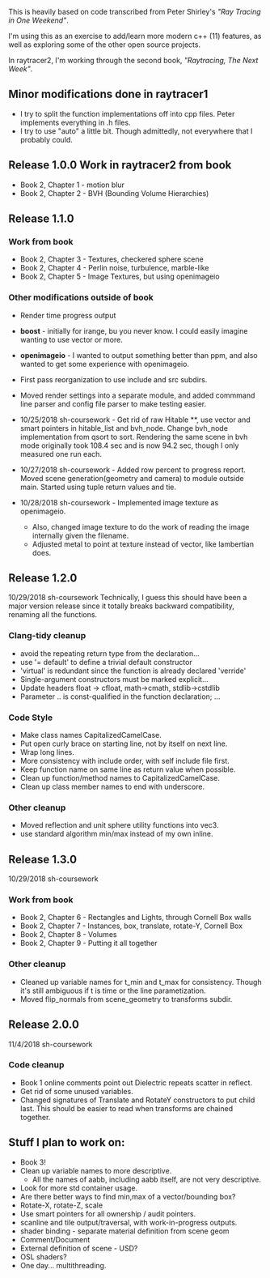 
This is heavily based on code transcribed from
Peter Shirley's *"Ray Tracing in One Weekend"*.

I'm using this as an exercise to add/learn more modern c++ (11) features,
as well as exploring some of the other open source projects.

In raytracer2, I'm working through the second book,
*"Raytracing, The Next Week"*.

## Minor modifications done in raytracer1
* I try to split the function implementations off into
   cpp files. Peter implements everything in .h files.
* I try to use "auto" a little bit.  Though admittedly,
  not everywhere that I probably could.

## Release 1.0.0 Work in raytracer2 from book
* Book 2, Chapter 1 - motion blur
* Book 2, Chapter 2 - BVH (Bounding Volume Hierarchies)

## Release 1.1.0
### Work from book
* Book 2, Chapter 3 - Textures, checkered sphere scene
* Book 2, Chapter 4 - Perlin noise, turbulence, marble-like
* Book 2, Chapter 5 - Image Textures, but using openimageio

### Other modifications outside of book
* Render time progress output
* **boost** - initially for irange, bu you never know.
  I could easily imagine wanting to use vector or more.
* **openimageio** - I wanted to output something better than ppm,
  and also wanted to get some experience with openimageio.
* First pass reorganization to use include and src subdirs.
* Moved render settings into a separate module, and added
  commmand line parser and config file parser to make testing easier.

* 10/25/2018 sh-coursework - Get rid of raw Hitable **,
  use vector and smart pointers in hitable_list and bvh_node.
  Change bvh_node implementation from qsort to sort.
  Rendering the same scene in bvh mode
  originally took 108.4 sec and is now 94.2 sec, though I only
  measured one run each.
* 10/27/2018 sh-coursework - Added row percent to progress report.
  Moved scene generation(geometry and camera) to module outside
  main. Started using tuple return values and tie.
* 10/28/2018 sh-coursework - Implemented image texture as openimageio.
    * Also, changed image texture to do the work of reading the image
      internally given the filename.
    * Adjusted metal to point at texture instead of vector,
      like lambertian does.

## Release 1.2.0
10/29/2018 sh-coursework
Technically, I guess this should have been a major version release since it
totally breaks backward compatibility, renaming all the functions.
### Clang-tidy cleanup
* avoid the repeating return type from the declaration...
* use '= default' to define a trivial default constructor
* 'virtual' is redundant since the function is already declared 'verride'
* Single-argument constructors must be marked explicit...
* Update headers float -> cfloat, math->cmath, stdlib->cstdlib
* Parameter .. is const-qualified in the function declaration; ...
### Code Style
* Make class names CapitalizedCamelCase.
* Put open curly brace on starting line, not by itself on next line.
* Wrap long lines.
* More consistency with include order, with self include file first.
* Keep function name on same line as return value when possible.
* Clean up function/method names to CapitalizedCamelCase.
* Clean up class member names to end with underscore.
### Other cleanup
* Moved reflection and unit sphere utility functions into vec3.
* use standard algorithm min/max instead of my own inline.

## Release 1.3.0
10/29/2018 sh-coursework
### Work from book
* Book 2, Chapter 6 - Rectangles and Lights, through Cornell Box walls
* Book 2, Chapter 7 - Instances, box, translate, rotate-Y, Cornell Box
* Book 2, Chapter 8 - Volumes
* Book 2, Chapter 9 - Putting it all together
### Other cleanup
* Cleaned up variable names for t_min and t_max for consistency.
  Though it's still ambiguous if t is time or the line parametization.
* Moved flip_normals from scene_geometry to transforms subdir.

## Release 2.0.0
11/4/2018 sh-coursework
### Code cleanup
* Book 1 online comments point out Dielectric repeats scatter in reflect.
* Get rid of some unused variables.
* Changed signatures of Translate and RotateY constructors to put child last.
  This should be easier to read when transforms are chained together.

## Stuff I plan to work on:
* Book 3!
* Clean up variable names to more descriptive.
  * All the names of aabb, including aabb itself, are not very descriptive.
* Look for more std container usage.
* Are there better ways to find min,max of a vector/bounding box?
* Rotate-X, rotate-Z, scale
* Use smart pointers for all ownership / audit pointers.
* scanline and tile output/traversal, with work-in-progress outputs.
* shader binding - separate material definition from scene geom
* Comment/Document
* External definition of scene - USD?
* OSL shaders?
* One day... multithreading.


